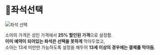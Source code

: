 # 📌좌석선택   
![좌석 선택](https://user-images.githubusercontent.com/88878686/180450066-4c0dda73-81d6-4808-a20e-6edbda93f586.png)   

소아의 가격은 성인 가격에서 **25% 할인된 가격**으로 설정함.   
**이미 예약이 되어있는 좌석은 선택을 못하게** 막아두었고,   
소아는 13세 미만만 가능하도록 설정을 해두어 **13세 이상의 경우에는 결제를 막아둠**.   
